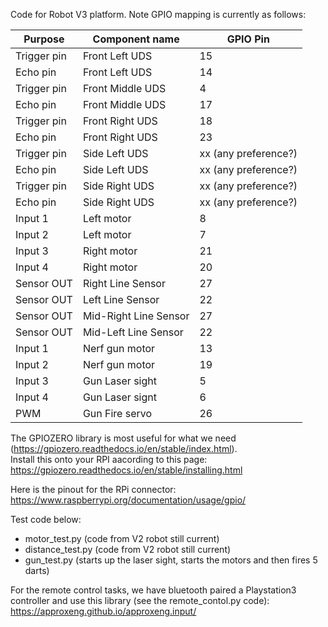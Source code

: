 Code for Robot V3 platform.  Note GPIO mapping is currently as follows:

Purpose       |  Component name       | GPIO Pin
--------------|-----------------------|----------------
Trigger pin   | Front Left UDS        | 15 
Echo pin      | Front Left UDS        | 14
Trigger pin   | Front Middle UDS      | 4
Echo pin      | Front Middle UDS      | 17
Trigger pin   | Front Right UDS       | 18
Echo pin      | Front Right UDS       | 23
Trigger pin   | Side Left UDS         | xx (any preference?)
Echo pin      | Side Left UDS         | xx (any preference?)
Trigger pin   | Side Right UDS        | xx (any preference?)
Echo pin      | Side Right UDS        | xx (any preference?)
Input 1       | Left motor            | 8
Input 2       | Left motor            | 7
Input 3       | Right motor           | 21
Input 4       | Right motor           | 20
Sensor OUT    | Right Line Sensor     | 27
Sensor OUT    | Left Line Sensor      | 22
Sensor OUT    | Mid-Right Line Sensor | 27
Sensor OUT    | Mid-Left Line Sensor  | 22
Input 1       | Nerf gun motor        | 13 
Input 2       | Nerf gun motor        | 19 
Input 3       | Gun Laser sight       | 5
Input 4       | Gun Laser signt       | 6
PWM           | Gun Fire servo        | 26


The GPIOZERO library is most useful for what we need (https://gpiozero.readthedocs.io/en/stable/index.html).  
Install this onto your RPI aacording to this page: https://gpiozero.readthedocs.io/en/stable/installing.html

Here is the pinout for the RPi connector: https://www.raspberrypi.org/documentation/usage/gpio/

Test code below:
* motor_test.py (code from V2 robot still current)
* distance_test.py  (code from V2 robot still current)
* gun_test.py (starts up the laser sight, starts the motors and then fires 5 darts)

For the remote control tasks, we have bluetooth paired a Playstation3 controller and use this library (see the remote_contol.py code):
https://approxeng.github.io/approxeng.input/

